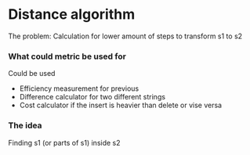 # Distance algorithm

The problem: Calculation for lower amount of steps to transform s1 to s2

### What could metric be used for

Could be used 
- Efficiency measurement for previous
- Difference calculator for two different strings
- Cost calculator if the insert is heavier than delete or vise versa

### The idea

Finding s1 (or parts of s1) inside s2
